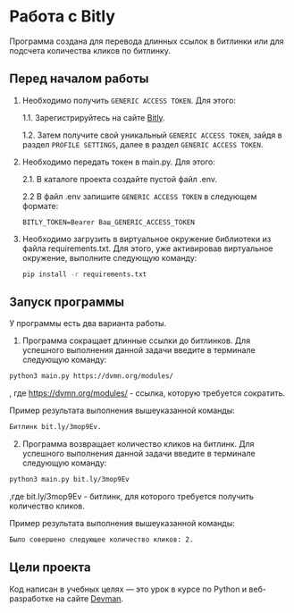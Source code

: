 # Работа с Bitly

Программа создана для перевода длинных ссылок в битлинки или для подсчета количества кликов по битлинку.

## Перед началом работы
1. Необходимо получить `GENERIC ACCESS TOKEN`. Для этого:

    1.1. Зарегистрируйтесь на сайте [Bitly](https://bit.ly).

    1.2. Затем получите свой уникальный `GENERIC ACCESS TOKEN`, 
    зайдя в раздел `PROFILE SETTINGS`, 
    далее в раздел `GENERIC ACCESS TOKEN`.

2. Необходимо передать токен в main.py. Для этого:

    2.1. В каталоге проекта создайте пустой файл .env.

    2.2 В файл .env запишите `GENERIC ACCESS TOKEN` в следующем формате:

    ```
    BITLY_TOKEN=Bearer Ваш_GENERIC_ACCESS_TOKEN
    ```
3. Необходимо загрузить в виртуальное окружение библиотеки из файла requirements.txt. 
Для этого, уже активировав виртуальное окружение, выполните следующую команду:

    ```bash
    pip install -r requirements.txt
    ```
    
## Запуск программы

У программы есть два варианта работы. 

1. Программа сокращает длинные ссылки до битлинков. 
Для успешного выполнения данной задачи введите в терминале следующую команду:

```bash
python3 main.py https://dvmn.org/modules/
```
, где https://dvmn.org/modules/ - ссылка, которую требуется сократить.

Пример результата выполнения вышеуказанной команды:

```bash
Битлинк bit.ly/3mop9Ev.
```

2. Программа возвращает количество кликов на битлинк.
Для успешного выполнения данной задачи введите в терминале следующую команду:

```bash
python3 main.py bit.ly/3mop9Ev
```
,где bit.ly/3mop9Ev - битлинк, для которого требуется получить количество кликов.

Пример результата выполнения вышеуказанной команды:

```bash
Было совершено следующее количество кликов: 2.
```

## Цели проекта

Код написан в учебных целях — это урок в курсе по Python и веб-разработке на сайте [Devman](https://dvmn.org).

